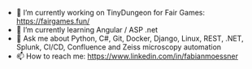 - 🔭 I’m currently working on TinyDungeon for Fair Games: https://fairgames.fun/
- 🌱 I’m currently learning Angular / ASP .net
- 💬 Ask me about Python, C#, Git, Docker, Django, Linux, REST, .NET, Splunk, CI/CD, Confluence and Zeiss microscopy automation
- 📫 How to reach me: https://www.linkedin.com/in/fabianmoessner
